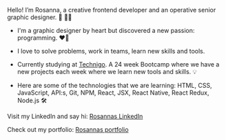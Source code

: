 Hello! I’m Rosanna, a creative frontend developer and an operative senior graphic designer. 🎨 👩‍💻

* I'm a graphic designer by heart but discovered a new passion: programming. ❤️‍🔥

*  I love to solve problems, work in teams, learn new skills and tools.

* Currently studying at [Technigo](https://www.technigo.io/). A 24 week Bootcamp where we have a new projects each week where we learn new tools and skills. 💡 

* Here are some of the technologies that we are learning: HTML, CSS, JavaScript, API:s, Git, NPM, React, JSX, React Native, React Redux, Node.js 🛠️


Visit my LinkedIn and say hi: [Rosannas LinkedIn ](https://www.linkedin.com/in/rosannadahlberg/)

Check out my portfolio: [Rosannas portfolio](https://rosanna-dahlberg-portfolio.netlify.app/) 

